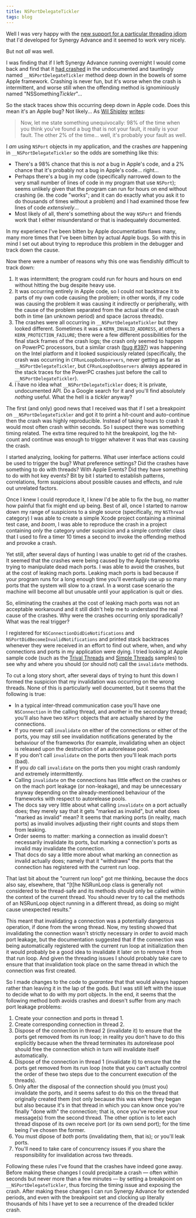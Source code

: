 ```yaml
---
title: NSPortDelegateTickler
tags: blog
---
```


Well I was very happy with the [new support for a particular threading idiom](http://typechecked.net/a/about/wincent/weblog/archives/2006/03/threading_nicet.php) that I'd developed for Synergy Advance and it seemed to work very nicely.

But not _all_ was well.

I was finding that if I left Synergy Advance running overnight I would come back and find that it [had crashed](http://typechecked.net/a/support/bugs/show_bug.cgi?id=388) in the undocumented and tauntingly named `__NSPortDelegateTickler` method deep down in the bowels of some Apple framework. Crashing is never fun, but it's worse when the crash is intermittent, and worse still when the offending method is ignominiously named "NSSomething*Tickler*"...

So the stack traces show this occurring deep down in Apple code. Does this mean it's an Apple bug? Not likely... As [Wil Shipley](http://wilshipley.com/blog/) [writes](http://wilshipley.com/blog/2006/03/pimp-my-code-part-8-mary-mary-why-you.html):

> Now, let me state something unequivocally: 98% of the time when you think you've found a bug that is not your fault, it really is your fault. The other 2% of the time... well, it's probably your fault as well.

I _am_ using `NSPort` objects in my application, and the crashes _are_ happening in `__NSPortDelegateTickler` so the odds are something like this:

-   There's a 98% chance that this is _not_ a bug in Apple's code, and a 2% chance that it's probably not a bug in Apple's code... right...
-   Perhaps there's a bug in my code (specifically narrowed down to the very small number of lines of code in my program that use `NSPort`); seems unlikely given that the program can run for hours on end without crashing (ie. the code "works"; and it can do exactly what you ask it to do thousands of times without a problem) and I had examined those few lines of code _extensively_...
-   Most likely of all, there's something about the way `NSPort` and friends work that I either misunderstand or that is inadequately documented.

In my experience I've been bitten by Apple documentation flaws many, many more times that I've been bitten by actual Apple bugs. So with this in mind I set out about trying to reproduce this problem in the debugger and track down the cause.

Now there were a number of reasons why this one was fiendishly difficult to track down:

1.  It was intermittent; the program could run for hours and hours on end without hitting the bug despite heavy use.
2.  It was occurring entirely in Apple code, so I could not backtrace it to parts of my own code causing the problem; in other words, if my code was causing the problem it was causing it indirectly or peripherally, with the cause of the problem separated from the actual site of the crash both in time (an unknown period) and space (across threads).
3.  The crashes were all occurring in `__NSPortDelegateTickler` but they looked different. Sometimes it was a `KERN_INVALID_ADDRESS`, at others a `KERN_PROTECTION_FAILURE`; there were a few different possibilities for the final stack frames of the crash logs; the crash only seemed to happen on PowerPC processors, but a similar crash ([bug \#397](http://typechecked.net/a/support/bugs/show_bug.cgi?id=397)) was happening on the Intel platform and it looked suspiciously related (specifically, the crash was occurring in `CFRunLoopDoObservers`, never getting as far as `__NSPortDelegateTickler`, but `CFRunLoopDoObservers` always appeared in the stack traces for the PowerPC crashes just before the call to `__NSPortDelegateTickler`).
4.  I have no idea what `__NSPortDelegateTickler` does; it is private, undocumented API. Do a Google search for it and you'll find absolutely _nothing_ useful. What the hell is a _tickler_ anyway?

The first (and only) good news that I received was that if I set a breakpoint on `__NSPortDelegateTickler` and got it to print a hit-count and auto-continue then the crash was highly reproducible. Instead of taking hours to crash it would most often crash within seconds. So I suspect there was something timing related. The extra time required to hit the breakpoint, log the hit-count and continue was enough to trigger whatever it was that was causing the crash.

I started analyzing, looking for patterns. What user interface actions could be used to trigger the bug? What preference settings? Did the crashes have something to do with threads? With Apple Events? Did they have something to do with hot key events? Bit by bit I started to establish patterns, correlations, form suspicions about possible causes and effects, and rule out unrelated factors.

Once I knew I could reproduce it, I knew I'd be able to fix the bug, no matter how painful that fix might end up being. Best of all, once I started to narrow down my range of suspicions to a single source (specifically, my `NSThread` category) I was able to create a simple Xcode project containing a minimal test case, and _boom_, I was able to reproduce the crash in a project containing _only_ the category under suspicion and a simple controller class that I used to fire a timer 10 times a second to invoke the offending method and provoke a crash.

Yet still, after several days of hunting I was unable to get rid of the crashes. It seemed that the crashes were being caused by the Apple frameworks trying to manipulate dead mach ports. I was able to avoid the crashes, but at the cost of leaking mach ports. Leaking mach ports is bad because if your program runs for a long enough time you'll eventually use up so many ports that the system will slow to a crawl. In a worst case scenario the machine will become all but unusable until your application is quit or dies.

So, eliminating the crashes at the cost of leaking mach ports was not an acceptable workaround and it still didn't help me to understand the real cause of the crashes. Why were the crashes occurring only sporadically? What was the real trigger?

I registered for `NSConnectionDidDieNotifications` and `NSPortDidBecomeInvalidNotifications` and printed stack backtraces whenever they were received in an effort to find out where, when, and why connections and ports in my application were dying. I tried looking at Apple sample code (such as the [Trival Threads](http://developer.apple.com/samplecode/TrivialThreads/TrivialThreads.html) and [Simple Threads](http://developer.apple.com/samplecode/SimpleThreads/SimpleThreads.html) samples) to see why and where you should (or should not) call the `invalidate` methods.

To cut a long story short, after several days of trying to hunt this down I formed the suspicion that my invalidation was occurring on the wrong threads. None of this is particularly well documented, but it seems that the following is true:

-   In a typical inter-thread communication case you'll have one `NSConnection` in the calling thread, and another in the secondary thread; you'll also have two `NSPort` objects that are actually shared by the connections.
-   If you never call `invalidate` on either of the connections or either of the ports, you may still see invalidation notifications generated by the behaviour of the frameworks (for example, invalidating when an object is released upon the destruction of an autorelease pool.
-   If you don't call `invalidate` on the ports then you'll leak mach ports (bad).
-   If you _do_ call `invalidate` on the ports then you might crash randomly and extremely intermittently.
-   Calling `invalidate` on the connections has little effect on the crashes or on the mach port leakage (or non-leakage), and may be unnecessary anyway depending on the already-mentioned behaviour of the frameworks with respect to autorelease pools.
-   The docs say very little about what calling `invalidate` on a port actually does; they merely say that it gets "marked as invalid", but what does "marked as invalid" mean? It seems that marking ports (in reality, mach ports) as invalid involves adjusting their right counts and stops them from leaking.
-   Order seems to matter: marking a connection as invalid doesn't necessarily invalidate its ports, but marking a connection's ports as invalid may invalidate the connection.
-   That docs do say a little more about what marking an connection as invalid actually does; namely that it "withdraws" the ports that the connection has registered with the current run loop.

That last bit about the "current run loop" got me thinking, because the docs also say, elsewhere, that "\[t\]he NSRunLoop class is generally not considered to be thread-safe and its methods should only be called within the context of the current thread. You should never try to call the methods of an NSRunLoop object running in a different thread, as doing so might cause unexpected results."

This meant that invalidating a connection was a potentially dangerous operation, if done from the wrong thread. Now, my testing showed that invalidating the connection wasn't strictly necessary in order to avoid mach port leakage, but the documentation suggested that if the connection was being automatically registered with the current run loop at initialization then it would probably be a good idea to invalidate it later on to remove it from that run loop. And given the threading issues I should probably take care to ensure that that invalidation took place on the same thread in which the connection was first created.

So I made changes to the code to _guarantee_ that that would always happen rather than leaving it in the lap of the gods. But I was still left with the issue to decide what to do with my port objects. In the end, it seems that the following method both avoids crashes and doesn't suffer from any mach port leakage problems:

1.  Create your connection and ports in thread 1.
2.  Create corresponding connection in thread 2.
3.  Dispose of the connection in thread 2 (invalidate it) to ensure that the ports get removed from its run loop; in reality you don't have to do this explicitly because when the thread terminates its autorelease pool should free the connection which in turn will invalidate itself automatically.
4.  Dispose of the connection in thread 1 (invalidate it) to ensure that the ports get removed from its run loop (note that you can't actually control the order of these two steps due to the concurrent execution of the threads).
5.  Only after the disposal of the connection should you (must you) invalidate the ports, and it seems safest to do this on the thread that originally created them (not only because this was where they began but also because it's in that thread in which you can know once you're finally "done with" the connection; that is, once you've receive your message(s) from the second thread. The other option is to let each thread dispose of its own receive port (or its own send port); for the time being I've chosen the former.
6.  You must dipose of _both_ ports (invalidating them, that is); or you'll leak ports.
7.  You'll need to take care of concurrency issues if you share the responsibility for invalidation across two threads.

Following these rules I've found that the crashes have indeed gone away. Before making these changes I could precipitate a crash — often within seconds but never more than a few minutes — by setting a breakpoint on `__NSPortDelegateTickler`, thus forcing the timing issue and exposing the crash. After making these changes I can run Synergy Advance for extended periods, and even with the breakpoint set and clocking up literally thousands of hits I have yet to see a recurrence of the dreaded tickler crash.
